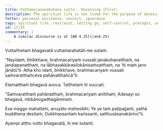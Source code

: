 ```yaml
---
title: Paṭhamajananakuhana sutta - Deceiving (First)
description: The spiritual life is not lived for the purpose of deceiving people, nor for the purpose of winning favor with people, nor for the sake of material gain, honor, and fame, nor for the thought 'Let people know me.'
fetter: personal existence, conceit, ignorance
tags: spiritual life, restraint, letting go, self-control, precepts, sense-restraint, Nibbāna, iti, iti28-49
id: iti35
commentary: |
    A similar discourse is at [AN 4.25](/an4.25)
---
```


Vuttañhetaṁ bhagavatā vuttamarahatāti me sutaṁ:

“Nayidaṁ, bhikkhave, brahmacariyaṁ vussati janakuhanatthaṁ, na janalapanatthaṁ, na lābhasakkārasilokānisaṁsatthaṁ, na ‘iti maṁ jano jānātū’ti. Atha kho idaṁ, bhikkhave, brahmacariyaṁ vussati saṁvaratthañceva pahānatthañcā”ti.

Etamatthaṁ bhagavā avoca. Tatthetaṁ iti vuccati:

“Saṁvaratthaṁ pahānatthaṁ,
brahmacariyaṁ anītihaṁ;
Adesayi so bhagavā,
nibbānogadhagāminaṁ.

Esa maggo mahattehi,
anuyāto mahesibhi;
Ye ye taṁ paṭipajjanti,
yathā buddhena desitaṁ;
Dukkhassantaṁ karissanti,
satthusāsanakārino”ti.

Ayampi attho vutto bhagavatā, iti me sutanti.